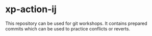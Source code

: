 xp-action-ij
============
This repository can be used for git workshops. It contains prepared commits which can be used to practice conflicts or reverts.
